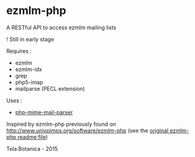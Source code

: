 # ezmlm-php
A RESTful API to access ezmlm mailing lists

! Still in early stage

Requires :
- ezmlm
- ezmlm-idx
- grep
- php5-imap
- mailparse (PECL extension)

Uses :
- [php-mime-mail-parser](https://github.com/php-mime-mail-parser/php-mime-mail-parser)

Inspired by ezmlm-php previously found on http://www.unixpimps.org/software/ezmlm-php
(see the [original ezmlm-php readme file](README))

Tela Botanica - 2015